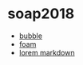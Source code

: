 # soap2018

- [bubble](bubble.md)
- [foam](foam.md)
- [lorem markdown](https://jaspervdj.be/lorem-markdownum/)
